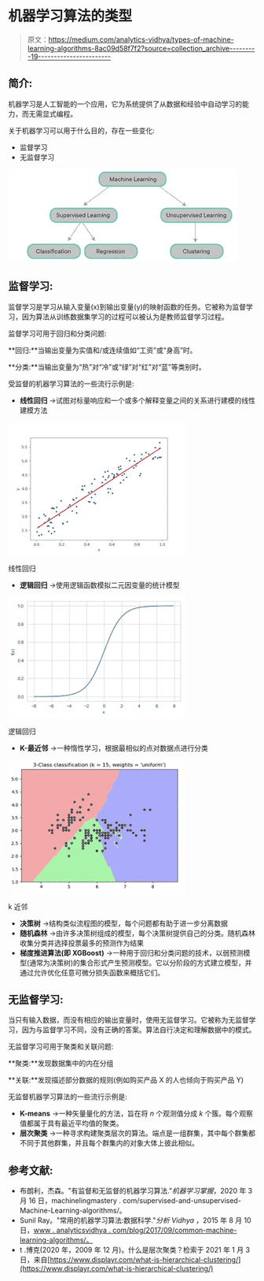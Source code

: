 # 机器学习算法的类型

> 原文：<https://medium.com/analytics-vidhya/types-of-machine-learning-algorithms-8ac09d58f7f2?source=collection_archive---------19----------------------->

## **简介:**

机器学习是人工智能的一个应用，它为系统提供了从数据和经验中自动学习的能力，而无需显式编程。

关于机器学习可以用于什么目的，存在一些变化:

*   监督学习
*   无监督学习

![](img/1a226babdbb734d6270b1241cf9977b5.png)

## **监督学习:**

监督学习是学习从输入变量(x)到输出变量(y)的映射函数的任务。它被称为监督学习，因为算法从训练数据集学习的过程可以被认为是教师监督学习过程。

监督学习可用于回归和分类问题:

**回归:**当输出变量为实值和/或连续值如“工资”或“身高”时。

**分类:**当输出变量为“热”对“冷”或“绿”对“红”对“蓝”等类别时。

受监督的机器学习算法的一些流行示例是:

*   **线性回归** →试图对标量响应和一个或多个解释变量之间的关系进行建模的线性建模方法

![](img/665243145efb429209d0b01b6761e171.png)

线性回归

*   **逻辑回归** →使用逻辑函数模拟二元因变量的统计模型

![](img/292d65349c522f845ea520894f24edf9.png)

逻辑回归

*   **K-最近邻** →一种惰性学习，根据最相似的点对数据点进行分类

![](img/bd1263e2b08cd044219ca4d4b35e6ea8.png)

k 近邻

*   **决策树** →结构类似流程图的模型，每个问题都有助于进一步分离数据
*   **随机森林** →由许多决策树组成的模型，每个决策树提供自己的分类。随机森林收集分类并选择投票最多的预测作为结果
*   **梯度推进算法(即 XGBoost)** →一种用于回归和分类问题的技术，以弱预测模型(通常为决策树)的集合形式产生预测模型。它以分阶段的方式建立模型，并通过允许优化任意可微分损失函数来概括它们。

## **无监督学习:**

当只有输入数据，而没有相应的输出变量时，使用无监督学习。它被称为无监督学习，因为与监督学习不同，没有正确的答案。算法自行决定和理解数据中的模式。

无监督学习可用于聚类和关联问题:

**聚类:**发现数据集中的内在分组

**关联:**发现描述部分数据的规则(例如购买产品 X 的人也倾向于购买产品 Y)

无监督机器学习算法的一些流行示例是:

*   **K-means** →一种矢量量化的方法，旨在将 *n* 个观测值分成 *k* 个簇。每个观察值都属于具有最近平均值的聚类。
*   **层次聚类** →一种寻求构建聚类层次的算法。端点是一组群集，其中每个群集都不同于其他群集，并且每个群集内的对象大体上彼此相似。

## **参考文献:**

*   布朗利，杰森。"有监督和无监督的机器学习算法."*机器学习掌握*，2020 年 3 月 16 日，machinelingmastery . com/supervised-and-unsupervised-Machine-Learning-algorithms/。
*   Sunil Ray。"常用的机器学习算法:数据科学."*分析 Vidhya* ，2015 年 8 月 10 日，[www . analyticsvidhya . com/blog/2017/09/common-machine-learning-algorithms/。](http://www.analyticsvidhya.com/blog/2017/09/common-machine-learning-algorithms/.)
*   t .博克(2020 年，2009 年 12 月)。什么是层次聚类？检索于 2021 年 1 月 3 日，来自[https://www.displayr.com/what-is-hierarchical-clustering/](https://www.displayr.com/what-is-hierarchical-clustering/)